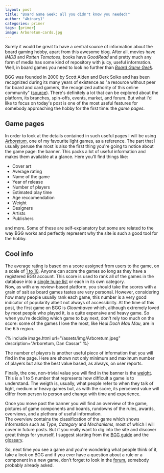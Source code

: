 ```yaml
---
layout: post
title: "Board Game Geek: all you didn't know you needed!"
author: "4binary1"
categories: primer
tags: [primer]
image: Arboretum-cards.jpg
---
```

Surely it would be great to have a central source of information about the board gaming hobby, apart from this awesome blog. After all, movies have _IMDB_ and _Rotten Tomatoes_, books have _GoodRead_ and pretty much any form of media has some kind of repository with juicy, useful information. Well, in board games you need to look no further than [_Board Game Geek_](https://boardgamegeek.com/).

BGG was founded in 2000 by Scott Alden and Derk Solko and has been recognized during its many years of existence as "a resource without peer for board and card gamers, the recognized authority of this online community" ([source](https://www.dianajonesaward.org/the-2010-award/)). There's definitely a lot that can be explored about the platform, its branches, spin-offs, events, market, and forum. But what I'd like to focus on today's post is one of the most useful features for somebody approaching the hobby for the first time: the _game pages_.

## Game pages
In order to look at the details contained in such useful pages I will be using [_Arboretum_](https://boardgamegeek.com/boardgame/140934/arboretum), one of my favourite light games, as a reference.
The part that I usually peruse the most is also the first thing you're going to notice about the game page: the banner. This packs a lot of useful information and makes them available at a glance. Here you'll find things like:

- Cover art
- Average rating
- Name of the game
- Year of release
- Number of players
- Estimated play time
- Age reccomendation
- Weight
- Designers
- Artists
- Publishers

and more. Some of these are self-explanatory but some are related to the way BGG works and perfectly represent why the site is such a good tool for the hobby.

## Cool info
The average rating is based on a score assigned from users to the game, on a scale of [1 to 10](https://boardgamegeek.com/wiki/page/Ratings&redirectedfrom=rating#). Anyone can score the games so long as they have a registered BGG account. This score is used to rank all of the games in the database into a [single huge list](https://boardgamegeek.com/browse/boardgame) or each in its own category.  
Now, as with any review-based platform, you should take the scores with a grain of salt as board games tastes are very personal. However, considering how many people usually rank each game, this number is a very good indicator of popularity albeit not always of accessibility. At the time of this post, the first game on BGG is _Gloomhaven_ which, although extremely loved by most people who played it, is a quite expensive and heavy game. So when you're deciding which game to buy next, don't rely too much on the score: some of the games I love the most, like _Heul Doch Mau Mau_, are in the 6.5 region.

{% include image.html url="/assets/img/Arboretum.jpeg" description="Arboretum, Dan Cassar" %}

The number of players is another useful piece of information that you will find in the page. Here are shown not only minimum and maximum number of players but also the best value based, as always, on user reports.

Finally, the one, non-trivial value you will find in the banner is the [weight](https://boardgamegeek.com/wiki/page/Weight). This is a 1 to 5 number that represents how difficult a game is to understand. The weigth is, usually, what people refer to when they talk of light, medium or heavy games but, as with the score, its perceived value will differ from person to person and change with time and experience.

Once you move past the banner you will find an overview of the game, pictures of game components and boards, rundowns of the rules, awards, overviews, and a plethora of useful information.  
The overview contains the classification of the game which shows information such as _Type_, _Category_ and _Mechanisms_, most of which I will cover in future posts. But if you really want to dig into the site and discover great things for yourself, I suggest starting from the [BGG guide](https://boardgamegeek.com/wiki/page/Guide_To_BoardGameGeek) and the [glossary](https://boardgamegeek.com/wiki/page/glossary).

So, next time you see a game and you're wondering what people think of it, take a look on BGG and if you ever have a question about a rule or a component in a new game, don't forget to look in the [forum](https://boardgamegeek.com/forums/region/1/bgg), somebody probably already asked.
